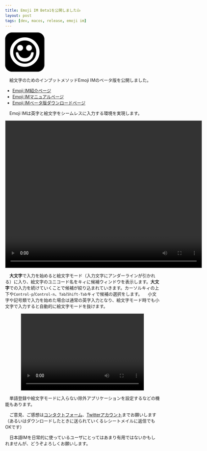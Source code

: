 ```yaml
---
title: Emoji IM Beta1を公開しました👍
layout: post
tags: [dev, macos, release, emoji im]
---
```


![](/blog/img/20150528/icon.png)

　絵文字のためのインプットメソッドEmoji IMのベータ版を公開しました。

- [Emoji IM紹介ページ](/mac/emoji-im/)
- [Emoji IMマニュアルページ](/mac/emoji-im/manual.html)
- [Emoji IMベータ版ダウンロードページ](https://gum.co/emoji-im)

　Emoji IMは英字と絵文字をシームレスに入力する環境を実現します。

<video controls width="640" height="480" style="display: block; margin: auto; border: 1px solid silver;">
<source src="/blog/img/20150528/emoji-im-demo.mp4"/>
<source src="/blog/img/20150528/emoji-im-demo.webm"/>
</video>

　**大文字**で入力を始めると絵文字モード（入力文字にアンダーラインが引かれる）に入り、絵文字のユニコード名をキィに候補ウィンドウを表示します。**大文字**での入力を続けていくことで候補が絞り込まれていきます。カーソルキィの上下や`Control-p`/`Control-n`、`Tab`/`Shift-Tab`キィで候補の選択をします。
　小文字や記号類で入力を始めた場合は通常の英字入力となり、絵文字モード時でも小文字で入力すると自動的に絵文字モードを抜けます。

<video controls width="400" height="250" style="display: block; margin: auto; border: 1px solid silver;">
<source src="/blog/img/20150528/how-to-input.mp4"/>
<source src="/blog/img/20150528/how-to-input.webm"/>
</video>

　単語登録や絵文字モードに入らない除外アプリケーションを設定するなどの機能もあります。

　ご意見、ご感想は[コンタクトフォーム](https://docs.google.com/spreadsheet/viewform?formkey=dHZLVGhBRnZUb1JTelcwUFN5X3o3V1E6MQ)、[Twitterアカウント](http://twitter.com/genjiapp)までお願いします（あるいはダウンロードしたときに送られていくるレシートメイルに返信でもOKです）

　日本語IMを日常的に使っているユーザにとってはあまり有用ではないかもしれませんが、どうぞよろしくお願いします。
